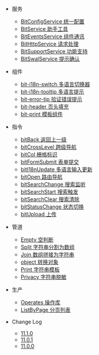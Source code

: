 - 服务
  - [BitConfigService 统一配置](common/bit-config-service)
  - [BitService 助手工具](common/bit-service)
  - [BitEventsService 组件通讯](common/bit-events-service)
  - [BitHttpService 请求处理](common/bit-http-service)
  - [BitSupportService 功能支持](common/bit-support-service)
  - [BitSwalService 提示确认](common/bit-swal-service)

- 组件
  - [bit-i18n-switch 多语言切换器](component/bit-i18n-switch)
  - [bit-i18n-tooltip 多语言提示](component/bit-i18n-tooltip)
  - [bit-error-tip 验证错误提示](component/bit-error-tip)
  - [bit-header 页头填充](component/bit-header)
  - [bit-print 模板组件](component/bit-print)

- 指令
  - [bitBack 返回上一级](directive/bit-back)
  - [bitCrossLevel 跨级导航](directive/bit-cross-level)
  - [bitCol 栅格标识](directive/bit-col)
  - [bitFormSubmit 表单提交](directive/bit-form-submit)
  - [bitI18nUpdate 多语言输入更新](directive/bit-i18n-update)
  - [bitOpen 路由导航](directive/bit-open)
  - [bitSearchChange 搜索监听](directive/bit-search-change)
  - [bitSearchStart 搜索触发](directive/bit-search-start)
  - [bitSearchClear 搜索清除](directive/bit-search-clear)
  - [bitStatusChange 状态切换](directive/bit-status-change)
  - [bitUpload 上传](directive/bit-upload)

- 管道
  - [Empty 空判断](pipe/empty)
  - [Split 字符串分割为数组](pipe/split)
  - [Join 数组拼接为字符串](pipe/join)
  - [object 转换对象](pipe/object)
  - [Print 字符串模板](pipe/print)
  - [Privacy 字符串脱敏](pipe/privacy)

- 生产
  - [Operates 操作库](extra/operates)
  - [ListByPage 分页列表](factory/list-by-page)

- Change Log
  - [11.1.0](changelog/11.1.0)
  - [11.0.1](changelog/11.0.1)
  - [11.0.0](changelog/11.0.0)
